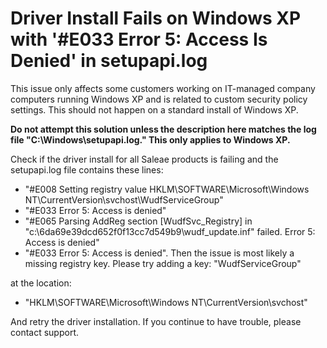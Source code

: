 # Driver Install Fails on Windows XP with '\#E033 Error 5: Access Is Denied' in setupapi.log

This issue only affects some customers working on IT-managed company computers running Windows XP and is related to custom security policy settings. This should not happen on a standard install of Windows XP.

**Do not attempt this solution unless the description here matches the log file "C:\Windows\setupapi.log." This only applies to Windows XP.**

Check if the driver install for all Saleae products is failing and the setupapi.log file contains these lines:

* "\#E008 Setting registry value HKLM\SOFTWARE\Microsoft\Windows NT\CurrentVersion\svchost\WudfServiceGroup"
* "\#E033 Error 5: Access is denied"
* "\#E065 Parsing AddReg section \[WudfSvc\_Registry\] in "c:\6da69e39dcd652f0f13cc7d549b9\wudf\_update.inf" failed. Error 5: Access is denied"
* "\#E033 Error 5: Access is denied". Then the issue is most likely a missing registry key. Please try adding a key: "WudfServiceGroup"

at the location:

* "HKLM\SOFTWARE\Microsoft\Windows NT\CurrentVersion\svchost\"

And retry the driver installation. If you continue to have trouble, please contact support.

